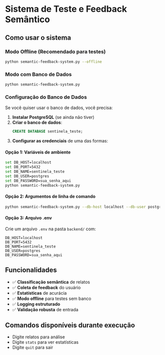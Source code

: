 # Sistema de Teste e Feedback Semântico

## Como usar o sistema

### Modo Offline (Recomendado para testes)
```bash
python semantic-feedback-system.py --offline
```

### Modo com Banco de Dados
```bash
python semantic-feedback-system.py
```

### Configuração do Banco de Dados

Se você quiser usar o banco de dados, você precisa:

1. **Instalar PostgreSQL** (se ainda não tiver)
2. **Criar o banco de dados**:
   ```sql
   CREATE DATABASE sentinela_teste;
   ```
3. **Configurar as credenciais** de uma das formas:

#### Opção 1: Variáveis de ambiente
```bash
set DB_HOST=localhost
set DB_PORT=5432
set DB_NAME=sentinela_teste
set DB_USER=postgres
set DB_PASSWORD=sua_senha_aqui
python semantic-feedback-system.py
```

#### Opção 2: Argumentos de linha de comando
```bash
python semantic-feedback-system.py --db-host localhost --db-user postgres --db-password sua_senha_aqui
```

#### Opção 3: Arquivo .env
Crie um arquivo `.env` na pasta `backend/` com:
```
DB_HOST=localhost
DB_PORT=5432
DB_NAME=sentinela_teste
DB_USER=postgres
DB_PASSWORD=sua_senha_aqui
```

## Funcionalidades

- ✅ **Classificação semântica** de relatos
- ✅ **Coleta de feedback** do usuário
- ✅ **Estatísticas** de acurácia
- ✅ **Modo offline** para testes sem banco
- ✅ **Logging estruturado**
- ✅ **Validação robusta** de entrada

## Comandos disponíveis durante execução

- Digite relatos para análise
- Digite `stats` para ver estatísticas
- Digite `quit` para sair

